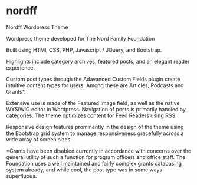 # nordff
Nordff Wordpress Theme

Wordpress theme developed for The Nord Family Foundation

Built using HTMl, CSS, PHP, Javascript / JQuery, and Bootstrap.

Highlights include category archives, featured posts, and an elegant reader experience.

Custom post types through the Adavanced Custom Fields plugin create intuitive content types for users. Among these are Articles, Podcasts and Grants*.

Extensive use is made of the Featured Image field, as well as the native WYSIWIG editor in Wordpress. Navigation of posts is primarily handled by categories. The theme optimizes content for Feed Readers using RSS. 

Responsive design features prominently in the design of the theme using the Bootstrap grid system to manage responsiveness gracefully across a wide array of screen sizes.

*Grants have been disabled currently in accordance with concerns over the general utility of such a function for program officers and office staff. The Foundation uses a well maintained and fairly complex grants databasing system already, and while cool, the post type was in some ways superfluous.
